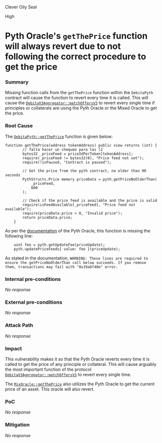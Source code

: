 Clever Oily Seal

High

# Pyth Oracle's `getThePrice` function will always revert due to not following the correct procedure to get the price

### Summary

Missing function calls from the `getThePrice` function within the `DebitaPyth` contract will cause the function to revert every time it is called. This will cause the  [`DebitaV3Aggregator::matchOffersV3`](https://github.com/sherlock-audit/2024-11-debita-finance-v3/blob/main/Debita-V3-Contracts/contracts/DebitaV3Aggregator.sol#L274C14-L274C27) to revert every single time if principles or collaterals are using the Pyth Oracle or the Mixed Oracle to get the price. 

### Root Cause

The [`DebitaPyth::getThePrice`](https://github.com/sherlock-audit/2024-11-debita-finance-v3/blob/main/Debita-V3-Contracts/contracts/oracles/DebitaPyth.sol#L25) function is given below: 

```solidity
function getThePrice(address tokenAddress) public view returns (int) {
        // falta hacer un chequeo para las l2
        bytes32 _priceFeed = priceIdPerToken[tokenAddress];
        require(_priceFeed != bytes32(0), "Price feed not set");
        require(!isPaused, "Contract is paused");

        // Get the price from the pyth contract, no older than 90 seconds
        PythStructs.Price memory priceData = pyth.getPriceNoOlderThan(
            _priceFeed,
            600
        );

        // Check if the price feed is available and the price is valid
        require(isFeedAvailable[_priceFeed], "Price feed not available");
        require(priceData.price > 0, "Invalid price");
        return priceData.price;
    }
```

As per the [documentation](https://docs.pyth.network/price-feeds/use-real-time-data/evm) of the Pyth Oracle, this function is missing the following line: 

```solidity
    uint fee = pyth.getUpdateFee(priceUpdate);
    pyth.updatePriceFeeds{ value: fee }(priceUpdate);
```

As stated in the documentation, `WARNING: These lines are required to ensure the getPriceNoOlderThan call below succeeds. If you remove them, transactions may fail with "0x19abf40e" error.`

### Internal pre-conditions

_No response_

### External pre-conditions

_No response_

### Attack Path

_No response_

### Impact

This vulnerability makes it so that the Pyth Oracle reverts every time it is called to get the price of any principle or collateral. This will cause arguably the most important function of the protocol [`DebitaV3Aggregator::matchOffersV3`](https://github.com/sherlock-audit/2024-11-debita-finance-v3/blob/main/Debita-V3-Contracts/contracts/DebitaV3Aggregator.sol#L274C14-L274C27) to revert every single time. 

The [`MixOracle::getThePrice`](https://github.com/sherlock-audit/2024-11-debita-finance-v3/blob/main/Debita-V3-Contracts/contracts/oracles/MixOracle/MixOracle.sol#L55) also utilizes the Pyth Oracle to get the current price of an asset. This oracle will also revert. 

### PoC

_No response_

### Mitigation

_No response_